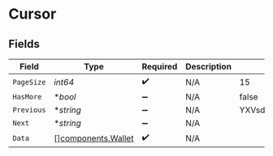 # Cursor


## Fields

| Field                                                    | Type                                                     | Required                                                 | Description                                              | Example                                                  |
| -------------------------------------------------------- | -------------------------------------------------------- | -------------------------------------------------------- | -------------------------------------------------------- | -------------------------------------------------------- |
| `PageSize`                                               | *int64*                                                  | :heavy_check_mark:                                       | N/A                                                      | 15                                                       |
| `HasMore`                                                | **bool*                                                  | :heavy_minus_sign:                                       | N/A                                                      | false                                                    |
| `Previous`                                               | **string*                                                | :heavy_minus_sign:                                       | N/A                                                      | YXVsdCBhbmQgYSBtYXhpbXVtIG1heF9yZXN1bHRzLol=             |
| `Next`                                                   | **string*                                                | :heavy_minus_sign:                                       | N/A                                                      |                                                          |
| `Data`                                                   | [][components.Wallet](../../models/components/wallet.md) | :heavy_check_mark:                                       | N/A                                                      |                                                          |